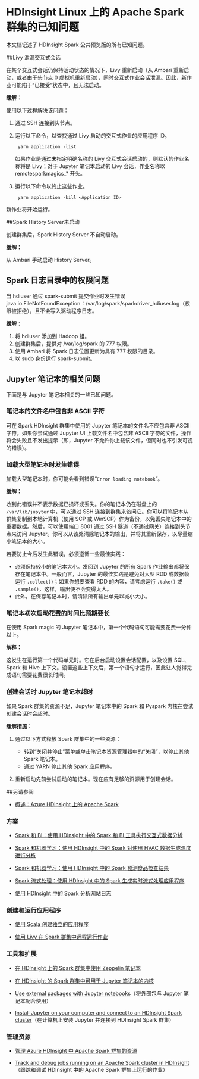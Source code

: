<properties 
	pageTitle="HDInsight 中 Apache Spark 的已知问题 | Azure" 
	description="HDInsight 中 Apache Spark 的已知问题。" 
	services="hdinsight" 
	documentationCenter="" 
	authors="mumian" 
	manager="paulettm" 
	editor="cgronlun"
	tags="azure-portal"/>

<tags
	ms.service="hdinsight"
	ms.date="01/03/2017"
	wacn.date="02/14/2017"/>

# HDInsight Linux 上的 Apache Spark 群集的已知问题

本文档记述了 HDInsight Spark 公共预览版的所有已知问题。

##Livy 泄漏交互式会话
 
在某个交互式会话仍保持活动状态的情况下，Livy 重新启动（从 Ambari 重新启动，或者由于头节点 0 虚拟机重新启动），同时交互式作业会话泄漏。因此，新作业可能陷于“已接受”状态中，且无法启动。

**缓解：**

使用以下过程解决该问题：

1. 通过 SSH 连接到头节点。
2. 运行以下命令，以查找通过 Livy 启动的交互式作业的应用程序 ID。

        yarn application -list

    如果作业是通过未指定明确名称的 Livy 交互式会话启动的，则默认的作业名称将是 Livy；对于 Jupyter 笔记本启动的 Livy 会话，作业名称以 remotesparkmagics\_* 开头。

3. 运行以下命令以终止这些作业。

        yarn application -kill <Application ID>

新作业将开始运行。

##Spark History Server未启动 

创建群集后，Spark History Server 不自动启动。

**缓解：**

从 Ambari 手动启动 History Server。

## Spark 日志目录中的权限问题 

当 hdiuser 通过 spark-submit 提交作业时发生错误 java.io.FileNotFoundException：/var/log/spark/sparkdriver\_hdiuser.log（权限被拒绝），且不会写入驱动程序日志。

**缓解：**
 
1. 将 hdiuser 添加到 Hadoop 组。
2. 创建群集后，提供对 /var/log/spark 的 777 权限。
3. 使用 Ambari 将 Spark 日志位置更新为具有 777 权限的目录。
4. 以 sudo 身份运行 spark-submit。

## Jupyter 笔记本的相关问题

下面是与 Jupyter 笔记本相关的一些已知问题。


### 笔记本的文件名中包含非 ASCII 字符

可在 Spark HDInsight 群集中使用的 Jupyter 笔记本的文件名不应包含非 ASCII 字符。如果你尝试通过 Jupyter UI 上载文件名中包含非 ASCII 字符的文件，操作将会失败且不发出提示（即，Jupyter 不允许你上载该文件，但同时也不引发可视的错误）。

### 加载大型笔记本时发生错误

加载大型笔记本时，你可能会看到错误“`Error loading notebook`”。

**缓解：**

收到此错误并不表示数据已损坏或丢失。你的笔记本仍在磁盘上的 `/var/lib/jupyter` 中，可以通过 SSH 连接到群集来访问它。你可以将笔记本从群集复制到本地计算机（使用 SCP 或 WinSCP）作为备份，以免丢失笔记本中的重要数据。然后，可以使用端口 8001 通过 SSH 隧道（不通过网关）连接到头节点来访问 Jupyter。你可以从该处清除笔记本的输出，并将其重新保存，以尽量缩小笔记本的大小。

若要防止今后发生此错误，必须遵循一些最佳实践：

* 必须保持较小的笔记本大小。发回到 Jupyter 的所有 Spark 作业输出都将保存在笔记本中。一般而言，Jupyter 的最佳实践是避免对大型 RDD 或数据帧运行 `.collect()`；如果你想要查看 RDD 的内容，请考虑运行 `.take()` 或 `.sample()`，这样，输出便不会变得太大。
* 此外，在保存笔记本时，请清除所有输出单元以减小大小。

### 笔记本初次启动花费的时间比预期要长 

在使用 Spark magic 的 Jupyter 笔记本中，第一个代码语句可能需要花费一分钟以上。

**解释：**
 
这发生在运行第一个代码单元时。它在后台启动设置会话配置，以及设置 SQL、Spark 和 Hive 上下文。设置这些上下文后，第一个语句才运行，因此让人觉得完成语句需要花费很长时间。

### 创建会话时 Jupyter 笔记本超时

如果 Spark 群集的资源不足，Jupyter 笔记本中的 Spark 和 Pyspark 内核在尝试创建会话时会超时。

**缓解措施：**

1. 通过以下方式释放 Spark 群集中的一些资源：

    - 转到“关闭并停止”菜单或单击笔记本资源管理器中的“关闭”，以停止其他 Spark 笔记本。
    - 通过 YARN 停止其他 Spark 应用程序。

2. 重新启动先前尝试启动的笔记本。现在应有足够的资源用于创建会话。

##另请参阅

* [概述：Azure HDInsight 上的 Apache Spark](/documentation/articles/hdinsight-apache-spark-overview/)

### 方案

* [Spark 和 BI：使用 HDInsight 中的 Spark 和 BI 工具执行交互式数据分析](/documentation/articles/hdinsight-apache-spark-use-bi-tools/)

* [Spark 和机器学习：使用 HDInsight 中的 Spark 对使用 HVAC 数据生成温度进行分析](/documentation/articles/hdinsight-apache-spark-ipython-notebook-machine-learning/)

* [Spark 和机器学习：使用 HDInsight 中的 Spark 预测食品检查结果](/documentation/articles/hdinsight-apache-spark-machine-learning-mllib-ipython/)

* [Spark 流式处理：使用 HDInsight 中的 Spark 生成实时流式处理应用程序](/documentation/articles/hdinsight-apache-spark-eventhub-streaming/)

* [使用 HDInsight 中的 Spark 分析网站日志](/documentation/articles/hdinsight-apache-spark-custom-library-website-log-analysis/)

### 创建和运行应用程序

* [使用 Scala 创建独立的应用程序](/documentation/articles/hdinsight-apache-spark-create-standalone-application/)

* [使用 Livy 在 Spark 群集中远程运行作业](/documentation/articles/hdinsight-apache-spark-livy-rest-interface/)

### 工具和扩展

* [在 HDInsight 上的 Spark 群集中使用 Zeppelin 笔记本](/documentation/articles/hdinsight-apache-spark-use-zeppelin-notebook/)

* [在 HDInsight 的 Spark 群集中可用于 Jupyter 笔记本的内核](/documentation/articles/hdinsight-apache-spark-jupyter-notebook-kernels/)

* [Use external packages with Jupyter notebooks](/documentation/articles/hdinsight-apache-spark-jupyter-notebook-use-external-packages/)（将外部包与 Jupyter 笔记本配合使用）

* [Install Jupyter on your computer and connect to an HDInsight Spark cluster](/documentation/articles/hdinsight-apache-spark-jupyter-notebook-install-locally/)（在计算机上安装 Jupyter 并连接到 HDInsight Spark 群集）

### 管理资源

* [管理 Azure HDInsight 中 Apache Spark 群集的资源](/documentation/articles/hdinsight-apache-spark-resource-manager/)

* [Track and debug jobs running on an Apache Spark cluster in HDInsight](/documentation/articles/hdinsight-apache-spark-job-debugging/)（跟踪和调试 HDInsight 中的 Apache Spark 群集上运行的作业）
<!---HONumber=Mooncake_0711_2016-->